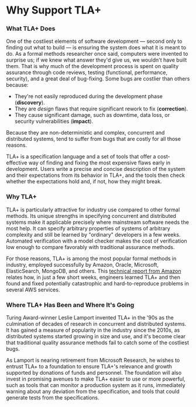   # Why Support TLA+

### What TLA+ Does

One of the costliest elements of software development — second only to finding out what to build — is ensuring the system does what it is meant to do. As a formal methods researcher once said, computers were invented to surprise us; if we knew what answer they'd give us, we wouldn't have built them. That is why much of the development process is spent on quality assurance through code reviews, testing (functional, performance, security), and a great deal of bug-fixing. Some bugs are costlier than others because:

- They're not easily reproduced during the development phase (**discovery**).
- They are *design* flaws that require significant rework to fix (**correction**).
- They cause significant damage, such as downtime, data loss, or security vulnerabilities (**impact**).

Because they are non-deterministic and complex, concurrent and distributed systems, tend to suffer from bugs that are costly for all those reasons.

TLA+ is a specification language and a set of tools that offer a cost-effective way of finding and fixing the most expensive flaws early in development. Users write a precise and concise description of the system and their expectations from its behavior in TLA+, and the tools then check whether the expectations hold and, if not, how they might break.

### Why TLA+

TLA+ is particularly attractive for industry use compared to other formal methods. Its unique strengths in specifying concurrent and distributed systems make it applicable precisely where mainstream software needs the most help. It can specify arbitrary properties of systems of arbitrary complexity and still be learned by "ordinary" developers in a few weeks. Automated verification with a model checker makes the cost of verification low enough to compare favorably with traditional assurance methods.

For those reasons, TLA+ is among the most popular formal methods in industry, employed successfully by Amazon, Oracle, Microsoft, ElasticSearch, MongoDB, and others. This [technical report from Amazon](http://lamport.azurewebsites.net/tla/amazon-excerpt.html) relates how, in just a few short weeks, engineers learned TLA+ and then found and fixed potentially catastrophic and hard-to-reproduce problems in several AWS services.

### Where TLA+ Has Been and Where It's Going

Turing Award-winner Leslie Lamport invented TLA+ in the '90s as the culmination of decades of research in concurrent and distributed systems. It has gained a measure of popularity in the industry since the 2010s, as distributed systems started growing in size and use, and it's become clear that traditional quality assurance methods fail to catch some of the costliest bugs.

As Lamport is nearing retirement from Microsoft Research, he wishes to entrust TLA+ to a foundation to ensure TLA+'s relevance and growth supported by donations of funds and personnel. The foundation will also invest in promising avenues to make TLA+ easier to use or more powerful, such as tools that can monitor a production system as it runs, immediately warning about any deviation from the specification, and tools that could generate tests from the specifications.
